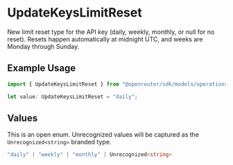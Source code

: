 # UpdateKeysLimitReset

New limit reset type for the API key (daily, weekly, monthly, or null for no reset). Resets happen automatically at midnight UTC, and weeks are Monday through Sunday.

## Example Usage

```typescript
import { UpdateKeysLimitReset } from "@openrouter/sdk/models/operations";

let value: UpdateKeysLimitReset = "daily";
```

## Values

This is an open enum. Unrecognized values will be captured as the `Unrecognized<string>` branded type.

```typescript
"daily" | "weekly" | "monthly" | Unrecognized<string>
```